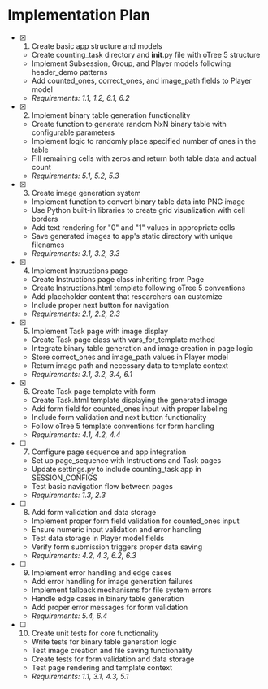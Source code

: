 # Implementation Plan

- [x] 1. Create basic app structure and models
  - Create counting_task directory and __init__.py file with oTree 5 structure
  - Implement Subsession, Group, and Player models following header_demo patterns
  - Add counted_ones, correct_ones, and image_path fields to Player model
  - _Requirements: 1.1, 1.2, 6.1, 6.2_

- [x] 2. Implement binary table generation functionality
  - Create function to generate random NxN binary table with configurable parameters
  - Implement logic to randomly place specified number of ones in the table
  - Fill remaining cells with zeros and return both table data and actual count
  - _Requirements: 5.1, 5.2, 5.3_

- [x] 3. Create image generation system
  - Implement function to convert binary table data into PNG image
  - Use Python built-in libraries to create grid visualization with cell borders
  - Add text rendering for "0" and "1" values in appropriate cells
  - Save generated images to app's static directory with unique filenames
  - _Requirements: 3.1, 3.2, 3.3_

- [x] 4. Implement Instructions page
  - Create Instructions page class inheriting from Page
  - Create Instructions.html template following oTree 5 conventions
  - Add placeholder content that researchers can customize
  - Include proper next button for navigation
  - _Requirements: 2.1, 2.2, 2.3_

- [x] 5. Implement Task page with image display
  - Create Task page class with vars_for_template method
  - Integrate binary table generation and image creation in page logic
  - Store correct_ones and image_path values in Player model
  - Return image path and necessary data to template context
  - _Requirements: 3.1, 3.2, 3.4, 6.1_

- [x] 6. Create Task page template with form
  - Create Task.html template displaying the generated image
  - Add form field for counted_ones input with proper labeling
  - Include form validation and next button functionality
  - Follow oTree 5 template conventions for form handling
  - _Requirements: 4.1, 4.2, 4.4_

- [ ] 7. Configure page sequence and app integration
  - Set up page_sequence with Instructions and Task pages
  - Update settings.py to include counting_task app in SESSION_CONFIGS
  - Test basic navigation flow between pages
  - _Requirements: 1.3, 2.3_

- [ ] 8. Add form validation and data storage
  - Implement proper form field validation for counted_ones input
  - Ensure numeric input validation and error handling
  - Test data storage in Player model fields
  - Verify form submission triggers proper data saving
  - _Requirements: 4.2, 4.3, 6.2, 6.3_

- [ ] 9. Implement error handling and edge cases
  - Add error handling for image generation failures
  - Implement fallback mechanisms for file system errors
  - Handle edge cases in binary table generation
  - Add proper error messages for form validation
  - _Requirements: 5.4, 6.4_

- [ ] 10. Create unit tests for core functionality
  - Write tests for binary table generation logic
  - Test image creation and file saving functionality
  - Create tests for form validation and data storage
  - Test page rendering and template context
  - _Requirements: 1.1, 3.1, 4.3, 5.1_